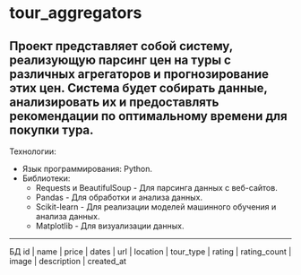 # tour_aggregators
Проект представляет собой систему, реализующую парсинг цен на туры с различных агрегаторов и прогнозирование этих цен. Система будет собирать данные, анализировать их и предоставлять рекомендации по оптимальному времени для покупки тура.
---
Технологии:
- Язык программирования: Python.
- Библиотеки:
  - Requests и BeautifulSoup - Для парсинга данных с веб-сайтов.
  - Pandas - Для обработки и анализа данных.
  - Scikit-learn - Для реализации моделей машинного обучения и анализа данных.
  - Matplotlib - Для визуализации данных.
---
БД
id |	name |	price |	dates |	url |	location |	tour_type | rating |	rating_count |	image |	description |	created_at



